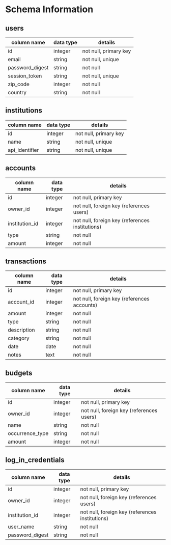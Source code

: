 # Schema Information

## users
column name     | data type | details
----------------|-----------|-----------------------
id              | integer   | not null, primary key
email           | string    | not null, unique
password_digest | string    | not null
session_token   | string    | not null, unique
zip_code  | integer    | not null
country | string    | not null

## institutions
column name | data type | details
------------|-----------|-----------------------
id          | integer   | not null, primary key
name       | string    | not null, unique
api_identifier      | string    | not null, unique

## accounts
column name | data type | details
-----------------|-----------|-----------------------
id               | integer   | not null, primary key
owner_id         | integer   | not null, foreign key (references users)
institution_id | integer    | not null, foreign key (references institutions)
type | string    | not null
amount | integer    | not null


## transactions
column name | data type | details
------------|-----------|-----------------------
id          | integer   | not null, primary key
account_id     | integer   | not null, foreign key (references accounts)
amount | integer   | not null
type | string   | not null
description | string   | not null
category | string   | not null
date | date   | not null
notes| text   | not null

## budgets
column name | data type | details
------------|-----------|-----------------------
id          | integer   | not null, primary key
owner_id   | integer   | not null, foreign key (references users)
name      | string    | not null
occurrence_type        | string    | not null
amount      | integer    | not null

## log_in_credentials
column name | data type | details
------------|-----------|-----------------------
id          | integer   | not null, primary key
owner_id    | integer   | not null, foreign key (references users)
institution_id    | integer   | not null, foreign key (references institutions)
user_name    | string   | not null
password_digest    | string   | not null




